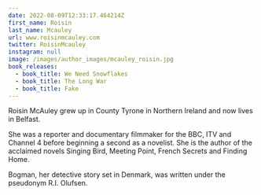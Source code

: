 ```yaml
---
date: 2022-08-09T12:33:17.464214Z
first_name: Roisin
last_name: Mcauley
url: www.roisinmcauley.com
twitter: RoisinMcauley
instagram: null
image: /images/author_images/mcauley_roisin.jpg
book_releases:
  - book_title: We Need Snowflakes
  - book_title: The Long War
  - book_title: Fake
---
```

Roisin McAuley grew up in County Tyrone in Northern Ireland and now lives in Belfast. 

She was a reporter and documentary filmmaker for the BBC, ITV and Channel 4 before beginning a second as a novelist. She is the author of the acclaimed novels Singing Bird, Meeting Point, French Secrets and Finding Home.

Bogman, her detective story set in Denmark, was written under the pseudonym R.I. Olufsen.